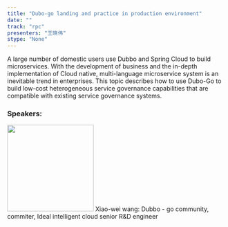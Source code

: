 ```yaml
---
title: "Dubo-go landing and practice in production environment"
date: "" 
track: "rpc"
presenters: "王晓伟"
stype: "None"
---
```

A large number of domestic users use Dubbo and Spring Cloud to build microservices. With the development of business and the in-depth implementation of Cloud native, multi-language microservice system is an inevitable trend in enterprises. This topic describes how to use Dubo-Go to build low-cost heterogeneous service governance capabilities that are compatible with existing service governance systems.
 ### Speakers: 
 <img src="images/speaker/1077.png" width="200" />
 Xiao-wei wang: Dubbo - go community, commiter, Ideal intelligent cloud senior R&D engineer
 